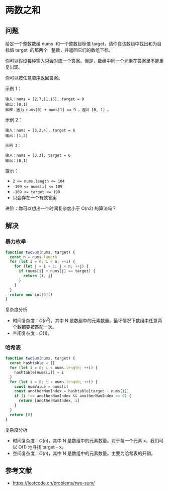 # 两数之和

## 问题

给定一个整数数组 nums  和一个整数目标值 target，请你在该数组中找出和为目标值 target  的那两个   整数，并返回它们的数组下标。

你可以假设每种输入只会对应一个答案。但是，数组中同一个元素在答案里不能重复出现。

你可以按任意顺序返回答案。

示例 1：

```
输入：nums = [2,7,11,15], target = 9
输出：[0,1]
解释：因为 nums[0] + nums[1] == 9 ，返回 [0, 1] 。
```

示例 2：

```
输入：nums = [3,2,4], target = 6
输出：[1,2]

示例 3：

输入：nums = [3,3], target = 6
输出：[0,1]
```

提示：

- `2 <= nums.length <= 104`
- `-109 <= nums[i] <= 109`
- `-109 <= target <= 109`
- 只会存在一个有效答案

进阶：你可以想出一个时间复杂度小于 O(n2) 的算法吗？

## 解决

### 暴力枚举

```js
function twoSum(nums, target) {
  const n = nums.length
  for (let i = 0; i < n; ++i) {
    for (let j = i + 1; j < n; ++j) {
      if (nums[i] + nums[j] == target) {
        return [i, j]
      }
    }
  }
  return new int[0]()
}
```

复杂度分析

- 时间复杂度：$O(n^2)$，其中 N 是数组中的元素数量。最坏情况下数组中任意两个数都要被匹配一次。
- 空间复杂度：$O(1)$。

### 哈希表

```js
function twoSum(nums, target) {
  const hashtable = {}
  for (let i = 0; i < nums.length; ++i) {
    hashtable[nums[i]] = i
  }
  for (let i = 0; i < nums.length; ++i) {
    const numValue = nums[i]
    const anotherNumIndex = hashtable[target - nums[i]]
    if (i !== anotherNumIndex && anotherNumIndex >= 0) {
      return [anotherNumIndex, i]
    }
  }
  return [0]
}
```

复杂度分析

- 时间复杂度：$O(n)$，其中 N 是数组中的元素数量。对于每一个元素 x，我们可以 O(1) 地寻找 target - x。
- 空间复杂度：$O(n)$，其中 N 是数组中的元素数量。主要为哈希表的开销。

## 参考文献

- https://leetcode.cn/problems/two-sum/
